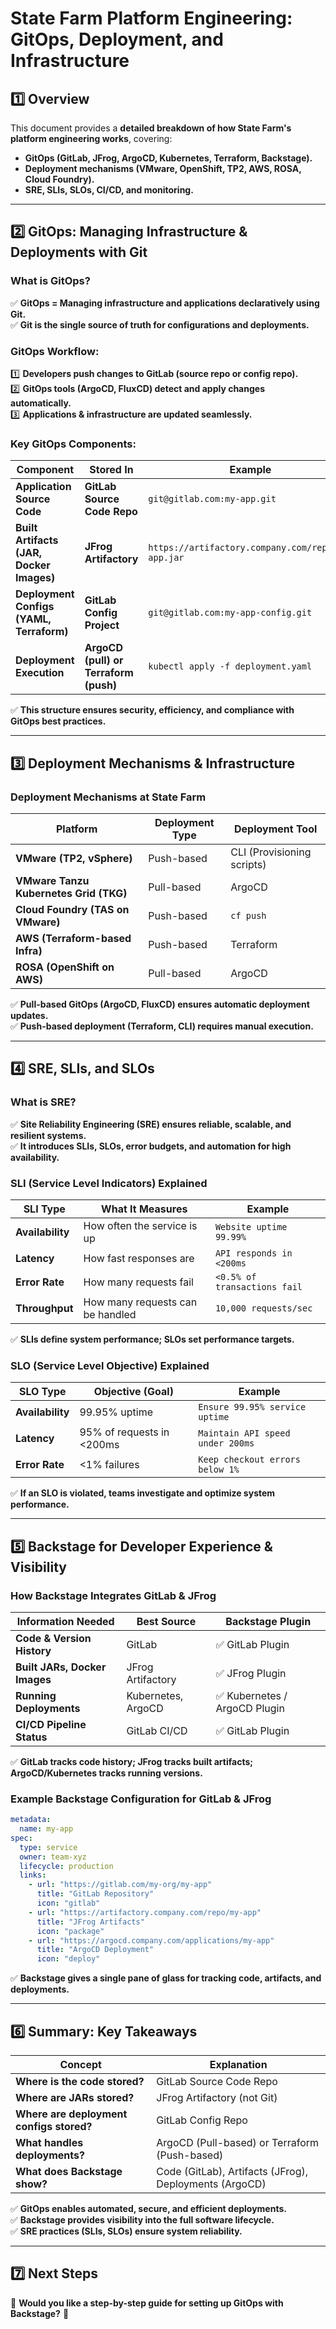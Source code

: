 # **State Farm Platform Engineering: GitOps, Deployment, and Infrastructure**

## **1️⃣ Overview**  
This document provides a **detailed breakdown of how State Farm's platform engineering works**, covering:  
- **GitOps (GitLab, JFrog, ArgoCD, Kubernetes, Terraform, Backstage).**
- **Deployment mechanisms (VMware, OpenShift, TP2, AWS, ROSA, Cloud Foundry).**
- **SRE, SLIs, SLOs, CI/CD, and monitoring.**

---

## **2️⃣ GitOps: Managing Infrastructure & Deployments with Git**  
### **What is GitOps?**  
✅ **GitOps = Managing infrastructure and applications declaratively using Git.**  
✅ **Git is the single source of truth for configurations and deployments.**  

### **GitOps Workflow:**  
1️⃣ **Developers push changes to GitLab (source repo or config repo).**  
2️⃣ **GitOps tools (ArgoCD, FluxCD) detect and apply changes automatically.**  
3️⃣ **Applications & infrastructure are updated seamlessly.**  

### **Key GitOps Components:**  
| **Component** | **Stored In** | **Example** |
|--------------|-------------|-------------|
| **Application Source Code** | **GitLab Source Code Repo** | `git@gitlab.com:my-app.git` |
| **Built Artifacts (JAR, Docker Images)** | **JFrog Artifactory** | `https://artifactory.company.com/repo/my-app.jar` |
| **Deployment Configs (YAML, Terraform)** | **GitLab Config Project** | `git@gitlab.com:my-app-config.git` |
| **Deployment Execution** | **ArgoCD (pull) or Terraform (push)** | `kubectl apply -f deployment.yaml` |

✅ **This structure ensures security, efficiency, and compliance with GitOps best practices.**  

---

## **3️⃣ Deployment Mechanisms & Infrastructure**  

### **Deployment Mechanisms at State Farm**  
| **Platform** | **Deployment Type** | **Deployment Tool** |
|-------------|----------------|----------------|
| **VMware (TP2, vSphere)** | Push-based | CLI (Provisioning scripts) |
| **VMware Tanzu Kubernetes Grid (TKG)** | Pull-based | ArgoCD |
| **Cloud Foundry (TAS on VMware)** | Push-based | `cf push` |
| **AWS (Terraform-based Infra)** | Push-based | Terraform |
| **ROSA (OpenShift on AWS)** | Pull-based | ArgoCD |

✅ **Pull-based GitOps (ArgoCD, FluxCD) ensures automatic deployment updates.**  
✅ **Push-based deployment (Terraform, CLI) requires manual execution.**  

---

## **4️⃣ SRE, SLIs, and SLOs**  

### **What is SRE?**  
✅ **Site Reliability Engineering (SRE) ensures reliable, scalable, and resilient systems.**  
✅ **It introduces SLIs, SLOs, error budgets, and automation for high availability.**  

### **SLI (Service Level Indicators) Explained**  
| **SLI Type** | **What It Measures** | **Example** |
|-------------|------------------|----------------------|
| **Availability** | How often the service is up | `Website uptime 99.99%` |
| **Latency** | How fast responses are | `API responds in <200ms` |
| **Error Rate** | How many requests fail | `<0.5% of transactions fail` |
| **Throughput** | How many requests can be handled | `10,000 requests/sec` |

✅ **SLIs define system performance; SLOs set performance targets.**  

### **SLO (Service Level Objective) Explained**  
| **SLO Type** | **Objective (Goal)** | **Example** |
|-------------|------------------|----------------------|
| **Availability** | 99.95% uptime | `Ensure 99.95% service uptime` |
| **Latency** | 95% of requests in <200ms | `Maintain API speed under 200ms` |
| **Error Rate** | <1% failures | `Keep checkout errors below 1%` |

✅ **If an SLO is violated, teams investigate and optimize system performance.**  

---

## **5️⃣ Backstage for Developer Experience & Visibility**  

### **How Backstage Integrates GitLab & JFrog**  
| **Information Needed** | **Best Source** | **Backstage Plugin** |
|-----------------|-----------------|----------------|
| **Code & Version History** | GitLab | ✅ GitLab Plugin |
| **Built JARs, Docker Images** | JFrog Artifactory | ✅ JFrog Plugin |
| **Running Deployments** | Kubernetes, ArgoCD | ✅ Kubernetes / ArgoCD Plugin |
| **CI/CD Pipeline Status** | GitLab CI/CD | ✅ GitLab Plugin |

✅ **GitLab tracks code history; JFrog tracks built artifacts; ArgoCD/Kubernetes tracks running versions.**  

### **Example Backstage Configuration for GitLab & JFrog**  
```yaml
metadata:
  name: my-app
spec:
  type: service
  owner: team-xyz
  lifecycle: production
  links:
    - url: "https://gitlab.com/my-org/my-app"
      title: "GitLab Repository"
      icon: "gitlab"
    - url: "https://artifactory.company.com/repo/my-app"
      title: "JFrog Artifacts"
      icon: "package"
    - url: "https://argocd.company.com/applications/my-app"
      title: "ArgoCD Deployment"
      icon: "deploy"
```

✅ **Backstage gives a single pane of glass for tracking code, artifacts, and deployments.**  

---

## **6️⃣ Summary: Key Takeaways**  
| **Concept** | **Explanation** |
|------------|---------------|
| **Where is the code stored?** | GitLab Source Code Repo |
| **Where are JARs stored?** | JFrog Artifactory (not Git) |
| **Where are deployment configs stored?** | GitLab Config Repo |
| **What handles deployments?** | ArgoCD (Pull-based) or Terraform (Push-based) |
| **What does Backstage show?** | Code (GitLab), Artifacts (JFrog), Deployments (ArgoCD) |

✅ **GitOps enables automated, secure, and efficient deployments.**  
✅ **Backstage provides visibility into the full software lifecycle.**  
✅ **SRE practices (SLIs, SLOs) ensure system reliability.**  

---

## **7️⃣ Next Steps**  
🚀 **Would you like a step-by-step guide for setting up GitOps with Backstage?** 🚀  

